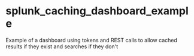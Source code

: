 # splunk_caching_dashboard_example
Example of a dashboard using tokens and REST calls to allow cached results if they exist and searches if they don't
